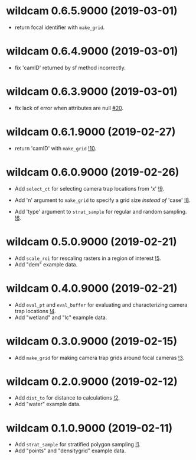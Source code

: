 # wildcam 0.6.5.9000 (2019-03-01)
* return focal identifier with `make_grid`. 

# wildcam 0.6.4.9000 (2019-03-01)
* fix 'camID' returned by sf method incorrectly. 

# wildcam 0.6.3.9000 (2019-03-01)
* fix lack of error when attributes are null [#20](https://gitlab.com/robit.a/wildcam/issues/20).

# wildcam 0.6.1.9000 (2019-02-27)
* return 'camID' with `make_grid` [!10](https://gitlab.com/robit.a/wildcam/merge_requests/10).


# wildcam 0.6.0.9000 (2019-02-26)
* Add `select_ct` for selecting camera trap locations from 'x' [!9](https://gitlab.com/robit.a/wildcam/merge_requests/9).

* Add 'n' argument to `make_grid` to specify a grid size *instead of* 'case' [!8](https://gitlab.com/robit.a/wildcam/merge_requests/8).

* Add 'type' argument to `strat_sample` for regular and random sampling. [!6](https://gitlab.com/robit.a/wildcam/merge_requests/6).


# wildcam 0.5.0.9000 (2019-02-21)

* Add `scale_roi` for rescaling rasters in a region of interest  [!5](https://gitlab.com/robit.a/wildcam/merge_requests/5).
* Add "dem" example data.

# wildcam 0.4.0.9000 (2019-02-21)

* Add `eval_pt` and `eval_buffer` for evaluating and characterizing camera trap locations [!4](https://gitlab.com/robit.a/wildcam/merge_requests/4).
* Add "wetland" and "lc" example data. 

# wildcam 0.3.0.9000 (2019-02-15)

* Add `make_grid` for making camera trap grids around focal cameras [!3](https://gitlab.com/robit.a/wildcam/merge_requests/3).


# wildcam 0.2.0.9000 (2019-02-12)

* Add `dist_to` for distance to calculations [!2](https://gitlab.com/robit.a/wildcam/merge_requests/2). 
* Add "water" example data.


# wildcam 0.1.0.9000 (2019-02-11)

* Add `strat_sample` for stratified polygon sampling [!1](https://gitlab.com/robit.a/wildcam/merge_requests/1). 
* Add "points" and "densitygrid" example data. 
